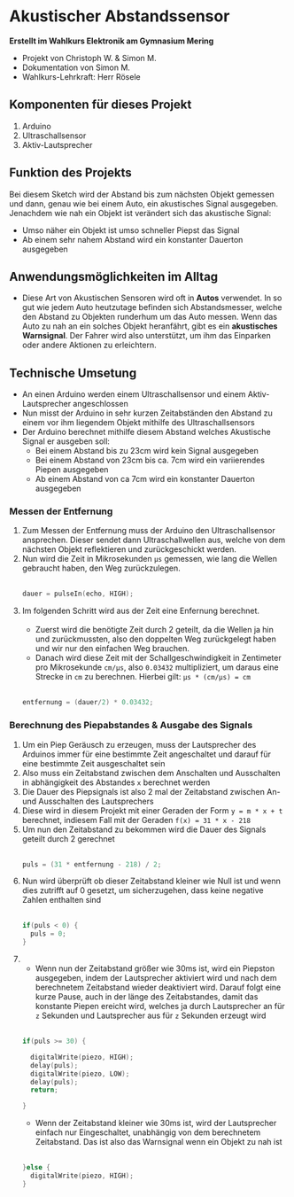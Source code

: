 # Akustischer Abstandssensor

**Erstellt im Wahlkurs Elektronik am Gymnasium Mering**

- Projekt von Christoph W. & Simon M.
- Dokumentation von Simon M.
- Wahlkurs-Lehrkraft: Herr Rösele

## Komponenten für dieses Projekt

1. Arduino
2. Ultraschallsensor
3. Aktiv-Lautsprecher

## Funktion des Projekts

Bei diesem Sketch wird der Abstand bis zum nächsten Objekt gemessen und dann, genau wie bei einem Auto, ein akustisches Signal ausgegeben.
Jenachdem wie nah ein Objekt ist verändert sich das akustische Signal:
- Umso näher ein Objekt ist umso schneller Piepst das Signal
- Ab einem sehr nahem Abstand wird ein konstanter Dauerton ausgegeben

## Anwendungsmöglichkeiten im Alltag

- Diese Art von Akustischen Sensoren wird oft in **Autos** verwendet. In so gut wie jedem Auto heutzutage befinden sich Abstandsmesser, welche den Abstand zu Objekten runderhum um das Auto messen. Wenn das Auto zu nah an ein solches Objekt heranfährt, gibt es ein **akustisches Warnsignal**. Der Fahrer wird also unterstützt, um ihm das Einparken oder andere Aktionen zu erleichtern.

## Technische Umsetung

- An einen Arduino werden einem Ultraschallsensor und einem Aktiv-Lautsprecher angeschlossen
- Nun misst der Arduino in sehr kurzen Zeitabständen den Abstand zu einem vor ihm liegendem Objekt mithilfe des Ultraschallsensors
- Der Arduino berechnet mithilfe diesem Abstand welches Akustische Signal er ausgeben soll: 
  - Bei einem Abstand bis zu 23cm wird kein Signal ausgegeben
  - Bei einem Abstand von 23cm bis ca. 7cm wird ein variierendes Piepen ausgegeben
  - Ab einem Abstand von ca 7cm wird ein konstanter Dauerton ausgegeben

### Messen der Entfernung

1. Zum Messen der Entfernung muss der Arduino den Ultraschallsensor ansprechen. Dieser sendet dann Ultraschallwellen aus, welche von dem nächsten Objekt reflektieren und zurückgeschickt werden. 
2. Nun wird die Zeit in Mikrosekunden `µs` gemessen, wie lang die Wellen gebraucht haben, den Weg zurückzulegen.
	<br></br>
	```c++
	dauer = pulseIn(echo, HIGH);
	```
3. Im folgenden Schritt wird aus der Zeit eine Enfernung berechnet. 
	<br></br>
	- Zuerst wird die benötigte Zeit durch 2 geteilt, da die Wellen ja hin und zurückmussten, also den doppelten Weg zurückgelegt haben und wir nur den einfachen Weg brauchen.
	- Danach wird diese Zeit mit der Schallgeschwindigkeit in Zentimeter pro Mikrosekunde `cm/µs`, also `0.03432` multipliziert, um daraus eine Strecke in `cm` zu berechnen. Hierbei gilt: `µs * (cm/µs) = cm`
	<br></br>
	```c++
	entfernung = (dauer/2) * 0.03432;
	```

### Berechnung des Piepabstandes & Ausgabe des Signals

1. Um ein Piep Geräusch zu erzeugen, muss der Lautsprecher des Arduinos immer für eine bestimmte Zeit angeschaltet und darauf für eine bestimmte Zeit ausgeschaltet sein
2. Also muss ein Zeitabstand zwischen dem Anschalten und Ausschalten in abhängigkeit des Abstandes `x` berechnet werden
3. Die Dauer des Piepsignals ist also 2 mal der Zeitabstand zwischen An- und Ausschalten des Lautsprechers
4. Diese wird in diesem Projekt mit einer Geraden der Form `y = m * x + t` berechnet, indiesem Fall mit der Geraden `f(x) = 31 * x - 218`
5. Um nun den Zeitabstand zu bekommen wird die Dauer des Signals geteilt durch 2 gerechnet 
	<br></br>
	```c++
	puls = (31 * entfernung - 218) / 2; 
	```
6. Nun wird überprüft ob dieser Zeitabstand kleiner wie Null ist und wenn dies zutrifft auf 0 gesetzt, um sicherzugehen, dass keine negative Zahlen enthalten sind
	<br></br>
	```c++
	if(puls < 0) {
	  puls = 0;
	}
	```
7. - Wenn nun der Zeitabstand größer wie 30ms ist, wird ein Piepston ausgegeben, indem der Lautsprecher aktiviert wird und nach dem berechnetem Zeitabstand wieder deaktiviert wird. Darauf folgt eine kurze Pause, auch in der länge des Zeitabstandes, damit das konstante Piepen ereicht wird, welches ja durch Lautsprecher an für `z` Sekunden und Lautsprecher aus für `z` Sekunden erzeugt wird
	<br></br>
	```c++
	if(puls >= 30) {

	  digitalWrite(piezo, HIGH);
	  delay(puls);
	  digitalWrite(piezo, LOW);
	  delay(puls);
	  return;

	}
	```
	- Wenn der Zeitabstand kleiner wie 30ms ist, wird der Lautsprecher einfach nur Eingeschaltet, unabhängig von dem berechnetem Zeitabstand. Das ist also das Warnsignal wenn ein Objekt zu nah ist 
	<br></br>
	```c++
	}else {
	  digitalWrite(piezo, HIGH);
	}
	```
